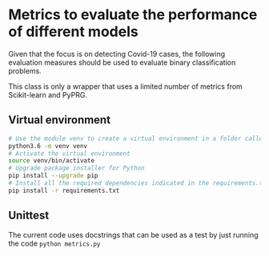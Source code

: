 # Metrics to evaluate the performance of different models

Given that the focus is on detecting Covid-19 cases, the following evaluation
measures should be used to evaluate binary classification problems.

This class is only a wrapper that uses a limited number of metrics from
Scikit-learn and PyPRG.

## Virtual environment

```bash
# Use the module venv to create a virtual environment in a folder called venv
python3.6 -m venv venv
# Activate the virtual environment
source venv/bin/activate
# Upgrade package installer for Python
pip install --upgrade pip
# Install all the required dependencies indicated in the requirements.txt file
pip install -r requirements.txt
```

## Unittest

The current code uses docstrings that can be used as a test by just running the
code `python metrics.py`
